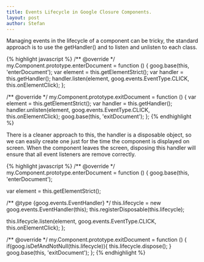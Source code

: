 ```yaml
---
title: Events Lifecycle in Google Closure Components.
layout: post
author: Stefan
---
```


<p>
Managing events in the lifecycle of a component can be tricky, the standard approach is to use the getHandler() and to listen and unlisten to each class.
</p>

{% highlight javascript %}
/** @override */
my.Component.prototype.enterDocument = function () {
  goog.base(this, 'enterDocument');
  var element = this.getElementStrict();
  var handler = this.getHandler();
  handler.listen(element, goog.events.EventType.CLICK, this.onElementClick);
};

/** @override */
my.Component.prototype.exitDocument = function () {
  var element = this.getElementStrict();
  var handler = this.getHandler();
  handler.unlisten(element, goog.events.EventType.CLICK, this.onElementClick);
  goog.base(this, 'exitDocument');
};
{% endhighlight %}

<p>
There is a cleaner approach to this, the handler is a disposable object, so we can easily create one just for the time the component is displayed on screen. When the component leaves the screen, disposing this handler will ensure that all event listeners are remove correctly.
</p>

{% highlight javascript %}
/** @override */
my.Component.prototype.enterDocument = function () {
  goog.base(this, 'enterDocument');

  var element = this.getElementStrict();

  /** @type {goog.events.EventHandler} */
  this.lifecycle = new goog.events.EventHandler(this);
  this.registerDisposable(this.lifecycle);

  this.lifecycle.listen(element, goog.events.EventType.CLICK, this.onElementClick);
};

/** @override */
my.Component.prototype.exitDocument = function () {
  if(goog.isDefAndNotNull(this.lifecycle)){
    this.lifecycle.dispose();
  }
  goog.base(this, 'exitDocument');
};
{% endhighlight %}